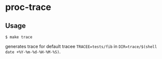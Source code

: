 # proc-trace

## Usage

```
$ make trace
```

generates trace for default tracee `TRACEE=tests/fib` in
`DIR=trace/$(shell date +%Y-%m-%d-%H-%M-%S)`.
